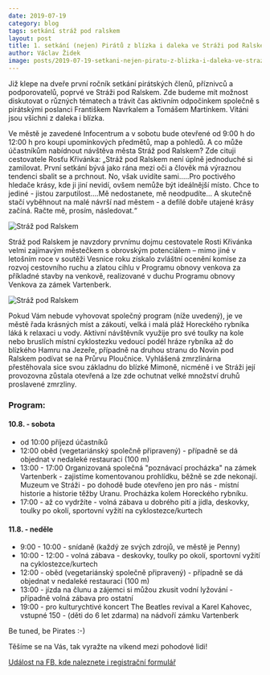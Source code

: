 ```yaml
---
date: 2019-07-19
category: blog
tags: setkání stráž pod ralskem
layout: post
title: 1. setkání (nejen) Pirátů z blízka i daleka ve Stráži pod Ralskem 10. - 11. 8. 2019
author: Václav Židek
image: posts/2019-07-19-setkani-nejen-piratu-z-blizka-i-daleka-ve-strazi-pod-ralskem-srpen-2019.jpg
---
```

Již klepe na dveře první ročník setkání pirátských členů, příznivců a podporovatelů, poprvé ve Stráži pod Ralskem. Zde budeme mít možnost diskutovat o různých tématech a trávit čas aktivním odpočinkem společně s pirátskými poslanci Františkem Navrkalem a Tomášem Martínkem. Vítáni jsou všichni z daleka i blízka.

Ve městě je zavedené Infocentrum a v sobotu bude otevřené od 9:00 h do 12:00 h pro koupi upomínkových předmětů, map a pohledů. A co může účastníkům nabídnout návštěva města Stráž pod Ralskem? Zde cituji cestovatele Rosťu Křivánka: „Stráž pod Ralskem není úplně jednoduché si zamilovat. První setkání bývá jako rána mezi oči a člověk má výraznou tendenci sbalit se a prchnout. No, však uvidíte sami…..Pro poctivého hledače krásy, kde ji jiní nevidí, ovšem nemůže být ideálnější místo. Chce to jediné - jistou zarputilost….Mě nedostanete, mě neodpudíte... A skutečně stačí vyběhnout na malé návrší nad městem - a defilé dobře utajené krásy začíná. Račte mě, prosím, následovat.“ 

![Stráž pod Ralskem](posts/2019-07-19-setkani-nejen-piratu-z-blizka-i-daleka-ve-strazi-pod-ralskem-srpen-2019-2.jpg)

Stráž pod Ralskem je navzdory prvnímu dojmu cestovatele Rosti Křivánka velmi zajímavým městečkem s obrovským potenciálem – mimo jiné v letošním roce v soutěži Vesnice roku získalo zvláštní ocenění komise za rozvoj cestovního ruchu a zlatou cihlu v Programu obnovy venkova za příkladné stavby na venkově, realizované v duchu Programu obnovy Venkova za zámek Vartenberk.

![Stráž pod Ralskem](posts/2019-07-19-setkani-nejen-piratu-z-blizka-i-daleka-ve-strazi-pod-ralskem-srpen-2019-3.jpg)

Pokud Vám nebude vyhovovat společný program (níže uvedený), je ve městě řada krásných míst a zákoutí, velká i malá pláž Horeckého rybníka láká k relaxaci u vody. Aktivní návštěvník využije pro své toulky na kole nebo bruslích místní cyklostezku vedoucí podél hráze rybníka až do blízkého Hamru na Jezeře, případně na druhou stranu do Novin pod Ralskem podívat se na Průrvu Ploučnice. Vyhlášená zmrzlinárna přestěhovala sice svou základnu do blízké Mimoně, nicméně i ve Stráži její provozovna zůstala otevřená a lze zde ochutnat velké množství druhů proslavené zmrzliny.



### Program:
#### 10.8. - sobota
- od 10:00 příjezd účastníků
- 12:00 oběd (vegetariánský společně připravený) - případně se dá objednat v nedaleké restauraci (100 m)
- 13:00 - 17:00 Organizovaná společná "poznávací procházka" na zámek Vartenberk - zajistíme komentovanou prohlídku, běžně se zde nekonají. Muzeum ve Stráži - po dohodě bude otevřeno jen pro nás - místní historie a historie těžby Uranu. Procházka kolem Horeckého rybníku.
- 17:00 - až co vydržíte - volná zábava u dobrého pití a jídla, deskovky, toulky po okolí, sportovní vyžití na cyklostezce/kurtech

#### 11.8. - neděle
- 9:00 - 10:00 - snídaně (každý ze svých zdrojů, ve městě je Penny)
- 10:00 - 12:00 - volná zábava - deskovky, toulky po okolí, sportovní vyžití na cyklostezce/kurtech
- 12:00 - oběd (vegetariánský společně připravený) - případně se dá objednat v nedaleké restauraci (100 m)
- 13:00 - jízda na člunu a zájemci si můžou zkusit vodní lyžování - případně volná zábava pro ostatní
- 19:00 - pro kulturychtivé koncert The Beatles revival a Karel Kahovec, vstupné 150 - (děti do 6 let zdarma) na nádvoří zámku Vartenberk

Be tuned, be Pirates :-)

Těšíme se na Vás, tak vyražte na víkend mezi pohodové lidi!

[Událost na FB, kde naleznete i registrační formulář](https://www.facebook.com/events/381041855822405/)


